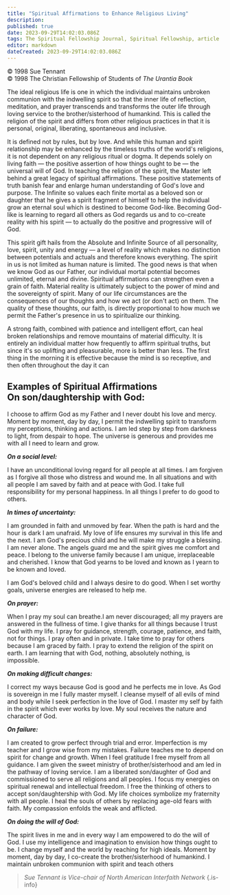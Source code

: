 ```yaml
---
title: "Spiritual Affirmations to Enhance Religious Living"
description: 
published: true
date: 2023-09-29T14:02:03.086Z
tags: The Spiritual Fellowship Journal, Spiritual Fellowship, article
editor: markdown
dateCreated: 2023-09-29T14:02:03.086Z
---
```


<p class="v-card v-sheet theme--light gray lighten-3 px-2">© 1998 Sue Tennant<br>© 1998 The Christian Fellowship of Students of <i>The Urantia Book</i></p>

The ideal religious life is one in which the individual maintains unbroken communion with the indwelling spirit so that the inner life of reflection, meditation, and prayer transcends and transforms the outer life through loving service to the brother/sisterhood of humankind. This is called the religion of the spirit and differs from other religious practices in that it is personal, original, liberating, spontaneous and inclusive.

It is defined not by rules, but by love. And while this human and spirit relationship may be enhanced by the timeless truths of the world's religions, it is not dependent on any religious ritual or dogma. It depends solely on living faith — the positive assertion of how things ought to be — the universal will of God. In teaching the religion of the spirit, the Master left behind a great legacy of spiritual affirmations. These positive statements of truth banish fear and enlarge human understanding of God's love and purpose. The Infinite so values each finite mortal as a beloved son or daughter that he gives a spirit fragment of himself to help the individual grow an eternal soul which is destined to become God-like. Becoming God-like is learning to regard all others as God regards us and to co-create reality with his spirit — to actually do the positive and progressive will of God.

This spirit gift hails from the Absolute and Infinite Source of all personality, love, spirit, unity and energy — a level of reality which makes no distinction between potentials and actuals and therefore knows everything. The spirit in us is not limited as human nature is limited. The good news is that when we know God as our Father, our individual mortal potential becomes unlimited, eternal and divine. Spiritual affirmations can strengthen even a grain of faith. Material reality is ultimately subject to the power of mind and the sovereignty of spirit. Many of our life circumstances are the consequences of our thoughts and how we act (or don't act) on them. The quality of these thoughts, our faith, is directly proportional to how much we permit the Father's presence in us to spiritualize our thinking.

A strong faith, combined with patience and intelligent effort, can heal broken relationships and remove mountains of material difficulty. It is entirely an individual matter how frequently to affirm spiritual truths, but since it's so uplifting and pleasurable, more is better than less. The first thing in the morning it is effective because the mind is so receptive, and then often throughout the day it can

## Examples of Spiritual Affirmations <br> On son/daughtership with God:

I choose to affirm God as my Father and I never doubt his love and mercy. Moment by moment, day by day, I permit the indwelling spirit to transform my perceptions, thinking and actions. I am led step by step from darkness to light, from despair to hope. The universe is generous and provides me with all I need to learn and grow.

***On a social level:***

I have an unconditional loving regard for all people at all times. I am forgiven as I forgive all those who distress and wound me. In all situations and with all people I am saved by faith and at peace with God. I take full responsibility for my personal happiness. In all things I prefer to do good to others.

***In times of uncertainty:***

I am grounded in faith and unmoved by fear. When the path is hard and the hour is dark I am unafraid. My love of life ensures my survival in this life and the next. I am God's precious child and he will make my struggle a blessing. I am never alone. The angels guard me and the spirit gives me comfort and peace. I belong to the universe family because I am unique, irreplaceable and cherished. I know that God yearns to be loved and known as I yearn to be known and loved.

I am God's beloved child and I always desire to do good. When I set worthy goals, universe energies are released to help me.

***On prayer:***

When I pray my soul can breathe.I am never discouraged; all my prayers are answered in the fullness of time. I give thanks for all things because I trust God with my life. I pray for guidance, strength, courage, patience, and faith, not for things. I pray often and in private. I take time to pray for others because I am graced by faith. I pray to extend the religion of the spirit on earth. I am learning that with God, nothing, absolutely nothing, is impossible.

***On making difficult changes:***

I correct my ways because God is good and he perfects me in love. As God is sovereign in me I fully master myself. I cleanse myself of all evils of mind and body while I seek perfection in the love of God. I master my self by faith in the spirit which ever works by love. My soul receives the nature and character of God.

***On failure:***

I am created to grow perfect through trial and error. Imperfection is my teacher and I grow wise from my mistakes. Failure teaches me to depend on spirit for change and growth. When I feel gratitude I free myself from all guidance. I am given the sweet ministry of brother/sisterhood and am led in the pathway of loving service. I am a liberated son/daughter of God and commissioned to serve all religions and all peoples. I focus my energies on spiritual renewal and intellectual freedom. I free the thinking of others to accept son/daughtership with God. My life choices symbolize my fraternity with all people. I heal the souls of others by replacing age-old fears with faith. My compassion enfolds the weak and afflicted.

***On doing the will of God:***

The spirit lives in me and in every way I am empowered to do the will of God. I use my intelligence and imagination to envision how things ought to be. I change myself and the world by reaching for high ideals. Moment by moment, day by day, I co-create the brother/sisterhood of humankind. I maintain unbroken communion with spirit and teach others

> _Sue Tennant is Vice-chair of North American Interfaith Network_
{.is-info}